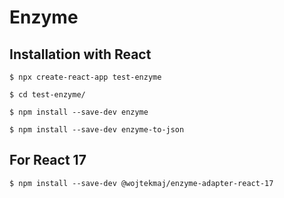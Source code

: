 # Enzyme

## Installation with React

```
$ npx create-react-app test-enzyme
```

```
$ cd test-enzyme/

$ npm install --save-dev enzyme

$ npm install --save-dev enzyme-to-json
```

## For React 17

```
$ npm install --save-dev @wojtekmaj/enzyme-adapter-react-17
```
